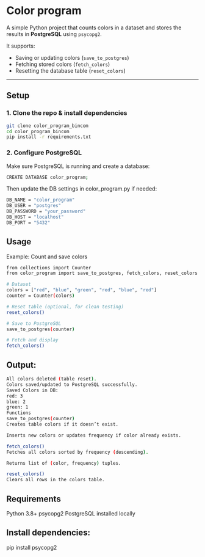# Color program

A simple Python project that counts colors in a dataset and stores the results in **PostgreSQL** using `psycopg2`.

It supports:
- Saving or updating colors (`save_to_postgres`)
- Fetching stored colors (`fetch_colors`)
- Resetting the database table (`reset_colors`)

---

## Setup

### 1. Clone the repo & install dependencies
```bash
git clone color_program_bincom
cd color_program_bincom
pip install -r requirements.txt
```

### 2. Configure PostgreSQL
Make sure PostgreSQL is running and create a database:

```bash
CREATE DATABASE color_program;
````
Then update the DB settings in color_program.py if needed:

```bash
DB_NAME = "color_program"
DB_USER = "postgres"
DB_PASSWORD = "your_password"
DB_HOST = "localhost"
DB_PORT = "5432"
```

## Usage
Example: Count and save colors
```bash
from collections import Counter
from color_program import save_to_postgres, fetch_colors, reset_colors

# Dataset
colors = ["red", "blue", "green", "red", "blue", "red"]
counter = Counter(colors)

# Reset table (optional, for clean testing)
reset_colors()

# Save to PostgreSQL
save_to_postgres(counter)

# Fetch and display
fetch_colors()
```

## Output:
```bash
All colors deleted (table reset).
Colors saved/updated to PostgreSQL successfully.
Saved Colors in DB:
red: 3
blue: 2
green: 1
Functions
save_to_postgres(counter)
Creates table colors if it doesn’t exist.

Inserts new colors or updates frequency if color already exists.

fetch_colors()
Fetches all colors sorted by frequency (descending).

Returns list of (color, frequency) tuples.

reset_colors()
Clears all rows in the colors table.
```

## Requirements
Python 3.8+
psycopg2
PostgreSQL installed locally

## Install dependencies:
pip install psycopg2
